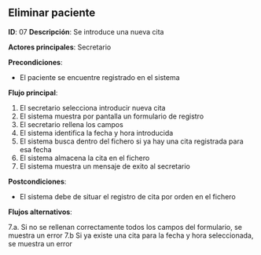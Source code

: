 ## Eliminar paciente

**ID**: 07
**Descripción**: Se introduce una nueva cita

**Actores principales**: Secretario

**Precondiciones**:
* El paciente se encuentre registrado en el sistema

**Flujo principal**:
1. El secretario selecciona introducir nueva cita
2. El sistema muestra por pantalla un formulario de registro
3. El secretario rellena los campos
4. El sistema identifica la fecha y hora introducida
5. El sistema busca dentro del fichero si ya hay una cita registrada para esa fecha
6. El sistema almacena la cita en el fichero
7. El sistema muestra un mensaje de exito al secretario

**Postcondiciones**:

* El sistema debe de situar el registro de cita por orden en el fichero

**Flujos alternativos**:

7.a. Si no se rellenan correctamente todos los campos del formulario, se muestra un error
7.b  Si ya existe una cita para la fecha y hora seleccionada, se muestra un error
